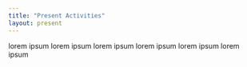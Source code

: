 ```yaml
---
title: "Present Activities"
layout: present 
---
```


lorem ipsum lorem ipsum lorem ipsum 
lorem ipsum lorem ipsum 
lorem ipsum 